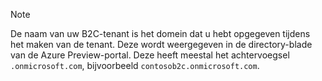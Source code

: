 > [!NOTE]
> De naam van uw B2C-tenant is het domein dat u hebt opgegeven tijdens het maken van de tenant. Deze wordt weergegeven in de directory-blade van de Azure Preview-portal.  Deze heeft meestal het achtervoegsel `.onmicrosoft.com`, bijvoorbeeld `contosob2c.onmicrosoft.com`.
> 
> 



<!--HONumber=Nov16_HO2-->


